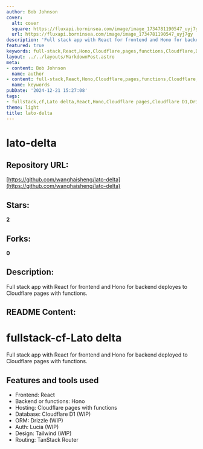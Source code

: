 ```yaml
---
author: Bob Johnson
cover:
  alt: cover
  square: https://fluxapi.borninsea.com/image/image_1734781190547_uyj7gy
  url: https://fluxapi.borninsea.com/image/image_1734781190547_uyj7gy
description: 'Full stack app with React for frontend and Hono for backend deployes to Cloudflare pages with functions. '
featured: true
keywords: full-stack,React,Hono,Cloudflare,pages,functions,Cloudflare,D1,Drizzle,Lucia,Tailwind,TanStack Router
layout: ../../layouts/MarkdownPost.astro
meta:
- content: Bob Johnson
  name: author
- content: full-stack,React,Hono,Cloudflare,pages,functions,Cloudflare,D1,Drizzle,Lucia,Tailwind,TanStack Router
  name: keywords
pubDate: '2024-12-21 15:27:08'
tags:
- fullstack,cf,Lato delta,React,Hono,Cloudflare pages,Cloudflare D1,Drizzle,Lucia,Tailwind,TanStack Router
theme: light
title: lato-delta
---
```


# lato-delta

## Repository URL: 
[https://github.com/wanghaisheng/lato-delta](https://github.com/wanghaisheng/lato-delta)

## Stars: 
**2**

## Forks: 
**0**

## Description: 
Full stack app with React for frontend and Hono for backend deployes to Cloudflare pages with functions. 

## README Content: 
# fullstack-cf-Lato delta

Full stack app with React for frontend and Hono for backend deployed to Cloudflare pages with functions.

## Features and tools used

- Frontend: React
- Backend or functions: Hono
- Hosting: Cloudflare pages with functions
- Database: Cloudflare D1 (WIP)
- ORM: Drizzle (WIP)
- Auth: Lucia (WIP)
- Design: Tailwind (WIP)
- Routing: TanStack Router

